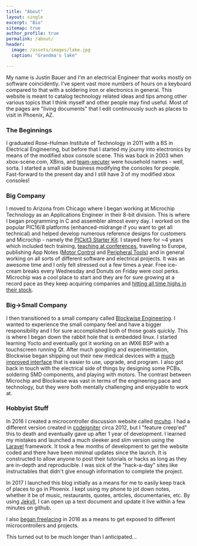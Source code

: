 ```yaml
---
title: "About"
layout: single
excerpt: "Bio"
sitemap: true
author_profile: true
permalink: /about/
header:
  image: /assets/images/lake.jpg
  caption: "Grandma's lake"

---
```


My name is Justin Bauer and I'm an electrical Engineer that works mostly on software coincidently. I've spent vast more numbers of hours on a keyboard compared to that with a soldering iron or electronics in general. This website is meant to catalog technology related ideas and tips among other various topics that I think myself and other people may find useful. Most of the pages are "living documents" that I edit continuously such as places to visit in Phoenix, AZ.  

### The Beginnings
I graduated Rose-Hulman Institute of Technology in 2011 with a BS in Electrical Engineering, but before that I started my journy into electronics by means of the modified xbox console scene. This was back in 2003 when xbox-scene.com, XBins, and [team-xecuter](team-xecuter.com) were  household names - well, sorta. I started a small side business modifying the consoles for people. Fast-forward to the present day and I still have 3 of my modified xbox consoles! 

### Big Company

I moved to Arizona from Chicago where I began working at Microchip Technology as an Applications Engineer in their 8-bit division. This is where I began programming in C and assembler almost every day. I worked on the popular PIC16/8 platforms (enhanced-midrange if you want to get all technical) and helped develop numerous reference designs for customers and Microchip - namely the [PICkit3 Starter Kit](http://ww1.microchip.com/downloads/en/DeviceDoc/41628B.pdf). I stayed here for ~4 years which included tech training, [teaching at conferences](www.microchip.com/masters), traveling to Europe, publishing App Notes ([Motor Control](www.microchip.com/mymicrochip/filehandler.aspx?ddocname=en567897) and [Peripheral Tools](www.microchip.com/wwwAppNotes/AppNotes.aspx?appnote=en560404)) and in general working on all sorts of different software and electrical projects. It was an awesome time and I only felt stressed out a few times a year. Free ice-cream breaks every Wednesday and Donuts on Friday were cool perks. Microchip was a cool place to start and they are for sure growing at a record pace as they keep acquiring companies and [hitting all time highs in their stock](https://finance.yahoo.com/q?s=mchp). 

### Big->Small Company

I then transitioned to a small company called [Blockwise Engineering](www.blockwise.com/). I wanted to experience the small company feel and have a bigger responsibility and I for sure accomplished both of those goals quickly. This is where I began down the rabbit hole that is embedded linux. I started learning Yocto and eventually got it working on an iMX6 BSP with a touchscreen running Qt. After much googling and experimentation, Blockwise began shipping out their new medical devices with a [much improved interface](https://youtu.be/0c1l87ZRFfQ?t=14s) that is easier to use, upgrade, and program. I also got back in touch with the electrical side of things by designing some PCBs, soldering SMD components, and playing with motors. The contrast between Microchip and Blockwise was vast in terms of the engineering pace and technology, but they were both mentally challenging and enjoyable to work at.    

### Hobbyist Stuff

In 2016 I created a microcontroller discussion website called [mcuhq](http://mcuhq.com). I had a different version created in [codeigniter](https://codeigniter.com) circa 2012, but I "feature creep'ed" this to death and eventually gave up after 1 year of development. I learned my mistakes and launched a much sleeker and slim version using the [Laravel](https://laravel.com) framework. It took a few months of development to get the website coded and there have been minimal updates since the launch. It is constructed to allow anyone to post their tutorials or hacks as long as they are in-depth and reproducible. I was sick of the "hack-a-day" sites like instructables that didn't give enough information to complete the project. 

In 2017 I launched this blog initially as a means for me to easily keep track of places to go in Phoenix. I kept using my phone to jot down notes, whether it be of music, restaurants, quotes, articles, documentaries, etc. By using [Jekyll](https://jekyllrb.com/), I can open up a text document and update it live within a few minutes on github. 

I also [began freelacing](https://www.upwork.com/o/profiles/users/_~0143336a2b30982239/) in 2016 as a means to get exposed to different microcontrollers and projects. 

This turned out to be much longer than I anticipated...
